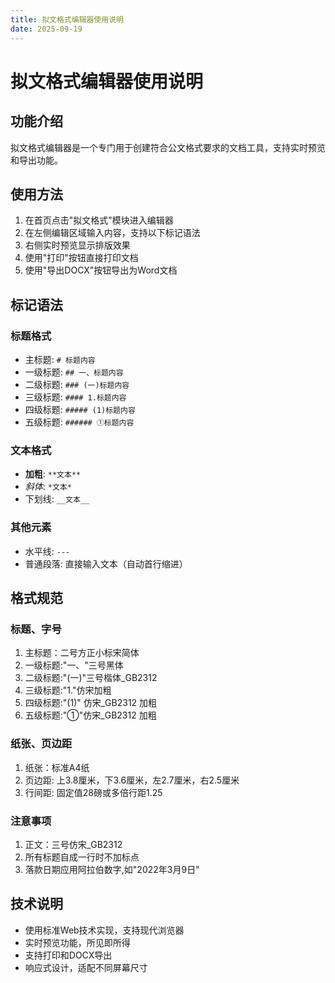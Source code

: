 ```yaml
---
title: 拟文格式编辑器使用说明
date: 2025-09-19
---
```


# 拟文格式编辑器使用说明

## 功能介绍

拟文格式编辑器是一个专门用于创建符合公文格式要求的文档工具，支持实时预览和导出功能。

## 使用方法

1. 在首页点击"拟文格式"模块进入编辑器
2. 在左侧编辑区域输入内容，支持以下标记语法
3. 右侧实时预览显示排版效果
4. 使用"打印"按钮直接打印文档
5. 使用"导出DOCX"按钮导出为Word文档

## 标记语法

### 标题格式
- 主标题: `# 标题内容`
- 一级标题: `## 一、标题内容`
- 二级标题: `### (一)标题内容`
- 三级标题: `#### 1.标题内容`
- 四级标题: `##### (1)标题内容`
- 五级标题: `###### ①标题内容`

### 文本格式
- **加粗**: `**文本**`
- *斜体*: `*文本*`
- 下划线: `__文本__`

### 其他元素
- 水平线: `---`
- 普通段落: 直接输入文本（自动首行缩进）

## 格式规范

### 标题、字号
1. 主标题：二号方正小标宋简体
2. 一级标题:"一、"三号黑体
3. 二级标题:"(一)"三号楷体_GB2312
4. 三级标题:"1."仿宋加粗
5. 四级标题:"(1)" 仿宋_GB2312 加粗
6. 五级标题:"①"仿宋_GB2312 加粗

### 纸张、页边距
1. 纸张：标准A4纸
2. 页边距: 上3.8厘米，下3.6厘米，左2.7厘米，右2.5厘米
3. 行间距: 固定值28磅或多倍行距1.25

### 注意事项
1. 正文：三号仿宋_GB2312
2. 所有标题自成一行时不加标点
3. 落款日期应用阿拉伯数字,如"2022年3月9日"

## 技术说明

- 使用标准Web技术实现，支持现代浏览器
- 实时预览功能，所见即所得
- 支持打印和DOCX导出
- 响应式设计，适配不同屏幕尺寸